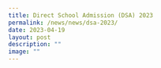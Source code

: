 ```yaml
---
title: Direct School Admission (DSA) 2023
permalink: /news/news/dsa-2023/
date: 2023-04-19
layout: post
description: ""
image: ""
---
```

